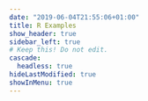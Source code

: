 ```yaml
---
date: "2019-06-04T21:55:06+01:00"
title: R Examples
show_header: true
sidebar_left: true
# Keep this! Do not edit.
cascade:
  headless: true
hideLastModified: true
showInMenu: true
---
```

